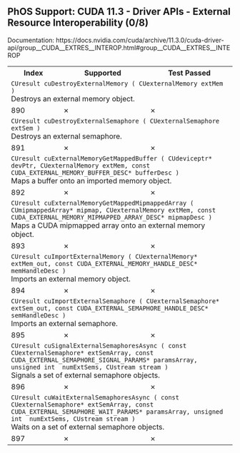 <h2>PhOS Support: CUDA 11.3 - Driver APIs - External Resource Interoperability (0/8)</h2>

<p>
Documentation: https://docs.nvidia.com/cuda/archive/11.3.0/cuda-driver-api/group__CUDA__EXTRES__INTEROP.html#group__CUDA__EXTRES__INTEROP

<table>
<tr>
<th>Index</th>
<th>Supported</th>
<th>Test Passed</th>
</tr>

<tr>
<td colspan=3>
<code>CUresult cuDestroyExternalMemory ( CUexternalMemory extMem )</code><br>
Destroys an external memory object.
</td>
</tr>
<tr>
<td>890</td>
<td>✗</td>
<td>✗</td>
</tr>

<tr>
<td colspan=3>
<code>CUresult cuDestroyExternalSemaphore ( CUexternalSemaphore extSem )</code><br>
Destroys an external semaphore.
</td>
</tr>
<tr>
<td>891</td>
<td>✗</td>
<td>✗</td>
</tr>

<tr>
<td colspan=3>
<code>CUresult cuExternalMemoryGetMappedBuffer ( CUdeviceptr* devPtr, CUexternalMemory extMem, const CUDA_EXTERNAL_MEMORY_BUFFER_DESC* bufferDesc )</code><br>
Maps a buffer onto an imported memory object.
</td>
</tr>
<tr>
<td>892</td>
<td>✗</td>
<td>✗</td>
</tr>

<tr>
<td colspan=3>
<code>CUresult cuExternalMemoryGetMappedMipmappedArray ( CUmipmappedArray* mipmap, CUexternalMemory extMem, const CUDA_EXTERNAL_MEMORY_MIPMAPPED_ARRAY_DESC* mipmapDesc )</code><br>
Maps a CUDA mipmapped array onto an external memory object.
</td>
</tr>
<tr>
<td>893</td>
<td>✗</td>
<td>✗</td>
</tr>

<tr>
<td colspan=3>
<code>CUresult cuImportExternalMemory ( CUexternalMemory* extMem_out, const CUDA_EXTERNAL_MEMORY_HANDLE_DESC* memHandleDesc )</code><br>
Imports an external memory object.
</td>
</tr>
<tr>
<td>894</td>
<td>✗</td>
<td>✗</td>
</tr>

<tr>
<td colspan=3>
<code>CUresult cuImportExternalSemaphore ( CUexternalSemaphore* extSem_out, const CUDA_EXTERNAL_SEMAPHORE_HANDLE_DESC* semHandleDesc )</code><br>
Imports an external semaphore.
</td>
</tr>
<tr>
<td>895</td>
<td>✗</td>
<td>✗</td>
</tr>

<tr>
<td colspan=3>
<code>CUresult cuSignalExternalSemaphoresAsync ( const CUexternalSemaphore* extSemArray, const CUDA_EXTERNAL_SEMAPHORE_SIGNAL_PARAMS* paramsArray, unsigned int  numExtSems, CUstream stream )</code><br>
Signals a set of external semaphore objects.
</td>
</tr>
<tr>
<td>896</td>
<td>✗</td>
<td>✗</td>
</tr>

<tr>
<td colspan=3>
<code>CUresult cuWaitExternalSemaphoresAsync ( const CUexternalSemaphore* extSemArray, const CUDA_EXTERNAL_SEMAPHORE_WAIT_PARAMS* paramsArray, unsigned int  numExtSems, CUstream stream )</code><br>
Waits on a set of external semaphore objects.
</td>
</tr>
<tr>
<td>897</td>
<td>✗</td>
<td>✗</td>
</tr>
</table>
